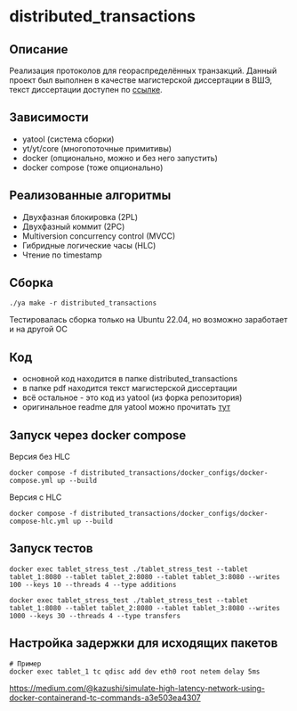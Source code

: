 # distributed_transactions

## Описание

Реализация протоколов для геораспределённых транзакций. Данный проект был выполнен в качестве магистерской диссертации в ВШЭ, текст диссертации доступен по [ссылке](pdf/dissertation.pdf).

## Зависимости

- yatool (система сборки)
- yt/yt/core (многопоточные примитивы)
- docker (опционально, можно и без него запустить)
- docker compose (тоже опционально)

## Реализованные алгоритмы
- Двухфазная блокировка (2PL)
- Двухфазный коммит (2PC)
- Multiversion concurrency control (MVCC)
- Гибридные логические часы (HLC)
- Чтение по timestamp

## Сборка

```
./ya make -r distributed_transactions
```

Тестировалась сборка только на Ubuntu 22.04, но возможно заработает и на другой ОС

## Код
- основной код находится в папке distributed_transactions
- в папке pdf находится текст магистерской диссертации
- всё остальное - это код из yatool (из форка репозитория)
- оригинальное readme для yatool можно прочитать [тут](https://github.com/yandex/yatool)

## Запуск через docker compose

Версия без HLC
```
docker compose -f distributed_transactions/docker_configs/docker-compose.yml up --build
```

Версия с HLC
```
docker compose -f distributed_transactions/docker_configs/docker-compose-hlc.yml up --build
```

## Запуск тестов
```
docker exec tablet_stress_test ./tablet_stress_test --tablet tablet_1:8080 --tablet tablet_2:8080 --tablet tablet_3:8080 --writes 100 --keys 10 --threads 4 --type additions
```

```
docker exec tablet_stress_test ./tablet_stress_test --tablet tablet_1:8080 --tablet tablet_2:8080 --tablet tablet_3:8080 --writes 1000 --keys 30 --threads 4 --type transfers
```

## Настройка задержки для исходящих пакетов
```
# Пример
docker exec tablet_1 tc qdisc add dev eth0 root netem delay 5ms
```
https://medium.com/@kazushi/simulate-high-latency-network-using-docker-containerand-tc-commands-a3e503ea4307
